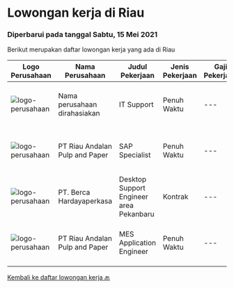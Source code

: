 
  # Lowongan kerja di Riau

  ### Diperbarui pada tanggal Sabtu, 15 Mei 2021

  Berikut merupakan daftar lowongan kerja yang ada di Riau

  |Logo Perusahaan | Nama Perusahaan | Judul Pekerjaan | Jenis Pekerjaan | Gaji Pekerjaan | Lokasi | Deskripsi | Tanggal diunggah | Pranala |
  | -------------- | --------------- | --------------- | --------- | --------- | -------------- | ------- | ----------- | ----------- |
  |![logo-perusahaan](https://us.123rf.com/450wm/pavelstasevich/pavelstasevich1811/pavelstasevich181101027/112815900-stock-vector-no-image-available-icon-flat-vector.jpg?ver=6)|Nama perusahaan dirahasiakan|IT Support|Penuh Waktu|---|Dumai|REQUIREMENTS : Age less thank 28 years old At least Diploma and/or Bachelor Degree of Information Technology Having same field experience at least 3...|Senin, 10 Mei 2021|https://www.jobstreet.co.id/id/job/it-support-3527837?token=0~ca9cb508-68f8-4ac2-b9f1-c83b60a47a61&sectionRank=1&jobId=jobstreet-id-job-3527837|
|![logo-perusahaan](https://image-service-cdn.seek.com.au/16069a76311f9c9350f42cd0ada7928627b3f274/ee4dce1061f3f616224767ad58cb2fc751b8d2dc)|PT Riau Andalan Pulp and Paper|SAP Specialist|Penuh Waktu|---|Pekanbaru|familiar with SAP PM, MM, MMPI, F1 Experience at SAP Consultant Company will be advantaged Min experience 8 years Fluent in English Understand Java,...|Minggu, 09 Mei 2021|https://www.jobstreet.co.id/id/job/sap-specialist-3521608?token=0~ca9cb508-68f8-4ac2-b9f1-c83b60a47a61&sectionRank=2&jobId=jobstreet-id-job-3521608|
|![logo-perusahaan](https://image-service-cdn.seek.com.au/0c900ac2b5b1a2cf9bee651ce5d069e68ff14c92/ee4dce1061f3f616224767ad58cb2fc751b8d2dc)|PT. Berca Hardayaperkasa|Desktop Support Engineer area Pekanbaru|Kontrak|---|Pekanbaru|Delivery the implementation and provide PC, Printer, and Networking. Analyze and diagnose technical issues and give fast problem resolution Technical...|Selasa, 04 Mei 2021|https://www.jobstreet.co.id/id/job/desktop-support-engineer-area-pekanbaru-3523236?token=0~ca9cb508-68f8-4ac2-b9f1-c83b60a47a61&sectionRank=3&jobId=jobstreet-id-job-3523236|
|![logo-perusahaan](https://image-service-cdn.seek.com.au/1cbc2bb2833016eb89f4c08435ee8e7db8e43f63/ee4dce1061f3f616224767ad58cb2fc751b8d2dc)|PT Riau Andalan Pulp and Paper|MES Application Engineer|Penuh Waktu|---|Riau|Education:·        Bachelor Degree in Computer and Information Sciences Experience:·        Managing or/and supporting Manufacturing Execution System...|Senin, 26 April 2021|https://www.jobstreet.co.id/id/job/mes-application-engineer-3516969?token=0~ca9cb508-68f8-4ac2-b9f1-c83b60a47a61&sectionRank=4&jobId=jobstreet-id-job-3516969|


  [Kembali ke daftar lowongan kerja 🔙](../README.md#daftar-lowongan-kerja)
  